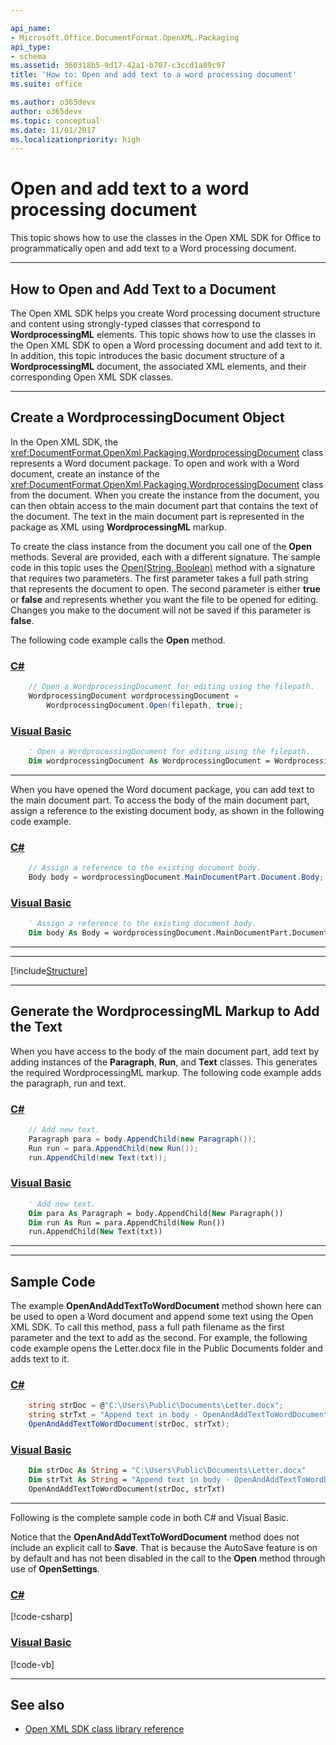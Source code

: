 ```yaml
---

api_name:
- Microsoft.Office.DocumentFormat.OpenXML.Packaging
api_type:
- schema
ms.assetid: 360318b5-9d17-42a1-b707-c3ccd1a89c97
title: 'How to: Open and add text to a word processing document'
ms.suite: office

ms.author: o365devx
author: o365devx
ms.topic: conceptual
ms.date: 11/01/2017
ms.localizationpriority: high
---
```

# Open and add text to a word processing document

This topic shows how to use the classes in the Open XML SDK for
Office to programmatically open and add text to a Word processing
document.



--------------------------------------------------------------------------------
## How to Open and Add Text to a Document
The Open XML SDK helps you create Word processing document structure
and content using strongly-typed classes that correspond to **WordprocessingML** elements. This topic shows how
to use the classes in the Open XML SDK to open a Word processing
document and add text to it. In addition, this topic introduces the
basic document structure of a **WordprocessingML** document, the associated XML
elements, and their corresponding Open XML SDK classes.


--------------------------------------------------------------------------------
## Create a WordprocessingDocument Object
In the Open XML SDK, the <xref:DocumentFormat.OpenXml.Packaging.WordprocessingDocument> class represents a
Word document package. To open and work with a Word document, create an
instance of the <xref:DocumentFormat.OpenXml.Packaging.WordprocessingDocument>
class from the document. When you create the instance from the document,
you can then obtain access to the main document part that contains the
text of the document. The text in the main document part is represented
in the package as XML using **WordprocessingML** markup.

To create the class instance from the document you call one of the **Open** methods. Several are provided, each with a
different signature. The sample code in this topic uses the [Open(String, Boolean)](/dotnet/api/documentformat.openxml.packaging.wordprocessingdocument.open) method with a
signature that requires two parameters. The first parameter takes a full
path string that represents the document to open. The second parameter
is either **true** or **false** and represents whether you want the file to
be opened for editing. Changes you make to the document will not be
saved if this parameter is **false**.

The following code example calls the **Open**
method.

### [C#](#tab/cs-0)
```csharp
    // Open a WordprocessingDocument for editing using the filepath.
    WordprocessingDocument wordprocessingDocument = 
        WordprocessingDocument.Open(filepath, true);
```

### [Visual Basic](#tab/vb-0)
```vb
    ' Open a WordprocessingDocument for editing using the filepath.
    Dim wordprocessingDocument As WordprocessingDocument = WordprocessingDocument.Open(filepath, True)
```
***


When you have opened the Word document package, you can add text to the
main document part. To access the body of the main document part, assign
a reference to the existing document body, as shown in the following
code example.

### [C#](#tab/cs-1)
```csharp
    // Assign a reference to the existing document body.
    Body body = wordprocessingDocument.MainDocumentPart.Document.Body;
```

### [Visual Basic](#tab/vb-1)
```vb
    ' Assign a reference to the existing document body.
    Dim body As Body = wordprocessingDocument.MainDocumentPart.Document.Body
```
***


--------------------------------------------------------------------------------

[!include[Structure](../includes/word/structure.md)]

--------------------------------------------------------------------------------
## Generate the WordprocessingML Markup to Add the Text
When you have access to the body of the main document part, add text by
adding instances of the **Paragraph**, **Run**, and **Text**
classes. This generates the required WordprocessingML markup. The
following code example adds the paragraph, run and text.

### [C#](#tab/cs-2)
```csharp
    // Add new text.
    Paragraph para = body.AppendChild(new Paragraph());
    Run run = para.AppendChild(new Run());
    run.AppendChild(new Text(txt));
```

### [Visual Basic](#tab/vb-2)
```vb
    ' Add new text.
    Dim para As Paragraph = body.AppendChild(New Paragraph())
    Dim run As Run = para.AppendChild(New Run())
    run.AppendChild(New Text(txt))
```
***


--------------------------------------------------------------------------------
## Sample Code
The example **OpenAndAddTextToWordDocument**
method shown here can be used to open a Word document and append some
text using the Open XML SDK. To call this method, pass a full path
filename as the first parameter and the text to add as the second. For
example, the following code example opens the Letter.docx file in the
Public Documents folder and adds text to it.

### [C#](#tab/cs-3)
```csharp
    string strDoc = @"C:\Users\Public\Documents\Letter.docx";
    string strTxt = "Append text in body - OpenAndAddTextToWordDocument";
    OpenAndAddTextToWordDocument(strDoc, strTxt);
```

### [Visual Basic](#tab/vb-3)
```vb
    Dim strDoc As String = "C:\Users\Public\Documents\Letter.docx"
    Dim strTxt As String = "Append text in body - OpenAndAddTextToWordDocument"
    OpenAndAddTextToWordDocument(strDoc, strTxt)
```
***


Following is the complete sample code in both C\# and Visual Basic.

Notice that the **OpenAndAddTextToWordDocument** method does not
include an explicit call to **Save**. That is
because the AutoSave feature is on by default and has not been disabled
in the call to the **Open** method through use
of **OpenSettings**.

### [C#](#tab/cs)
[!code-csharp[](../../samples/word/open_and_add_text_to/cs/Program.cs)]

### [Visual Basic](#tab/vb)
[!code-vb[](../../samples/word/open_and_add_text_to/vb/Program.vb)]

--------------------------------------------------------------------------------
## See also


- [Open XML SDK class library reference](/office/open-xml/open-xml-sdk)
